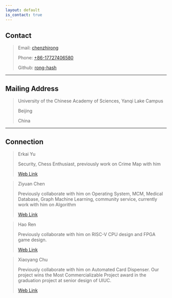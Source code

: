 ```yaml
---
layout: default
is_contact: true
---
```


## Contact

> Email: [chenzhirong](mailto:chenzhirong24@mails.ucas.ac.cn)
>
> Phone: [+86-17727406580](+86-17727406580)
>
> Github: [rong-hash](https://github.com/rong-hash)

---

## Mailing Address

> University of the Chinese Academy of Sciences, Yanqi Lake Campus
>
> Beijing
>
> China

---



## Connection


> Erkai Yu
>
> Security, Chess Enthusiast, previously work on Crime Map with him
>
> [Web Link](https://erkaiyublog.github.io/)

> Ziyuan Chen
>
> Previously collaborate with him on Operating System, MCM, Medical Database, Graph Machine Learning, community service, currently work with him on Algorithm
>
> [Web Link](https://AllenHeartcore.github.io)

> Hao Ren
>
> Previously collaborate with him on RISC-V CPU design and FPGA game design.
>
> [Web Link](https://moomoohorse.github.io/)

> Xiaoyang Chu
>
> Previously collaborate with him on Automated Card Dispenser. Our project wins the Most Commercializable Project award in the graduation project at senior design of UIUC.
>
> [Web Link](https://www.linkedin.com/in/xiaoyang-c-a36863204/)

